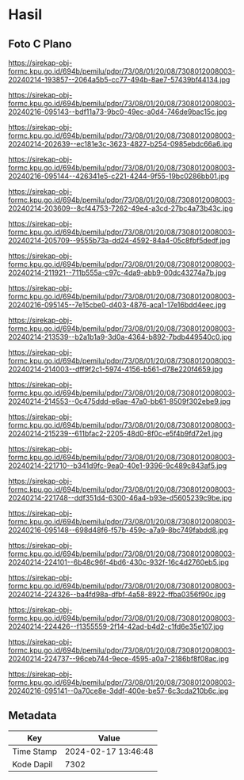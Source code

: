 # Hasil

## Foto C Plano

https://sirekap-obj-formc.kpu.go.id/694b/pemilu/pdpr/73/08/01/20/08/7308012008003-20240214-193857--2064a5b5-cc77-494b-8ae7-57439bf44134.jpg

https://sirekap-obj-formc.kpu.go.id/694b/pemilu/pdpr/73/08/01/20/08/7308012008003-20240216-095143--bdf11a73-9bc0-49ec-a0d4-746de9bac15c.jpg

https://sirekap-obj-formc.kpu.go.id/694b/pemilu/pdpr/73/08/01/20/08/7308012008003-20240214-202639--ec181e3c-3623-4827-b254-0985ebdc66a6.jpg

https://sirekap-obj-formc.kpu.go.id/694b/pemilu/pdpr/73/08/01/20/08/7308012008003-20240216-095144--426341e5-c221-4244-9f55-19bc0286bb01.jpg

https://sirekap-obj-formc.kpu.go.id/694b/pemilu/pdpr/73/08/01/20/08/7308012008003-20240214-203609--8cf44753-7262-49e4-a3cd-27bc4a73b43c.jpg

https://sirekap-obj-formc.kpu.go.id/694b/pemilu/pdpr/73/08/01/20/08/7308012008003-20240214-205709--9555b73a-dd24-4592-84a4-05c8fbf5dedf.jpg

https://sirekap-obj-formc.kpu.go.id/694b/pemilu/pdpr/73/08/01/20/08/7308012008003-20240214-211921--711b555a-c97c-4da9-abb9-00dc43274a7b.jpg

https://sirekap-obj-formc.kpu.go.id/694b/pemilu/pdpr/73/08/01/20/08/7308012008003-20240216-095145--7e15cbe0-d403-4876-aca1-17e16bdd4eec.jpg

https://sirekap-obj-formc.kpu.go.id/694b/pemilu/pdpr/73/08/01/20/08/7308012008003-20240214-213539--b2a1b1a9-3d0a-4364-b892-7bdb449540c0.jpg

https://sirekap-obj-formc.kpu.go.id/694b/pemilu/pdpr/73/08/01/20/08/7308012008003-20240214-214003--dff9f2c1-5974-4156-b561-d78e220f4659.jpg

https://sirekap-obj-formc.kpu.go.id/694b/pemilu/pdpr/73/08/01/20/08/7308012008003-20240214-214553--0c475ddd-e6ae-47a0-bb61-8509f302ebe9.jpg

https://sirekap-obj-formc.kpu.go.id/694b/pemilu/pdpr/73/08/01/20/08/7308012008003-20240214-215239--611bfac2-2205-48d0-8f0c-e5f4b9fd72e1.jpg

https://sirekap-obj-formc.kpu.go.id/694b/pemilu/pdpr/73/08/01/20/08/7308012008003-20240214-221710--b341d9fc-9ea0-40e1-9396-9c489c843af5.jpg

https://sirekap-obj-formc.kpu.go.id/694b/pemilu/pdpr/73/08/01/20/08/7308012008003-20240214-221748--ddf351d4-6300-46a4-b93e-d5605239c9be.jpg

https://sirekap-obj-formc.kpu.go.id/694b/pemilu/pdpr/73/08/01/20/08/7308012008003-20240216-095148--698d48f6-f57b-459c-a7a9-8bc749fabdd8.jpg

https://sirekap-obj-formc.kpu.go.id/694b/pemilu/pdpr/73/08/01/20/08/7308012008003-20240214-224101--6b48c96f-4bd6-430c-932f-16c4d2760eb5.jpg

https://sirekap-obj-formc.kpu.go.id/694b/pemilu/pdpr/73/08/01/20/08/7308012008003-20240214-224326--ba4fd98a-dfbf-4a58-8922-ffba0356f90c.jpg

https://sirekap-obj-formc.kpu.go.id/694b/pemilu/pdpr/73/08/01/20/08/7308012008003-20240214-224426--f1355559-2f14-42ad-b4d2-c1fd6e35e107.jpg

https://sirekap-obj-formc.kpu.go.id/694b/pemilu/pdpr/73/08/01/20/08/7308012008003-20240214-224737--96ceb744-9ece-4595-a0a7-2186bf8f08ac.jpg

https://sirekap-obj-formc.kpu.go.id/694b/pemilu/pdpr/73/08/01/20/08/7308012008003-20240216-095141--0a70ce8e-3ddf-400e-be57-6c3cda210b6c.jpg


## Metadata

| Key        | Value               |
| ---------- | ------------------- |
| Time Stamp | 2024-02-17 13:46:48 |
| Kode Dapil | 7302                |



